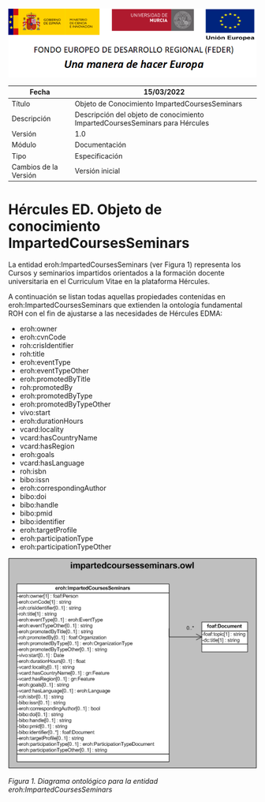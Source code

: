 ![](../../Docs/media/CabeceraDocumentosMD.png)

| Fecha         | 15/03/2022                                                   |
| ------------- | ------------------------------------------------------------ |
|Título|Objeto de Conocimiento ImpartedCoursesSeminars| 
|Descripción|Descripción del objeto de conocimiento ImpartedCoursesSeminars para Hércules|
|Versión|1.0|
|Módulo|Documentación|
|Tipo|Especificación|
|Cambios de la Versión|Versión inicial|

# Hércules ED. Objeto de conocimiento ImpartedCoursesSeminars

La entidad eroh:ImpartedCoursesSeminars (ver Figura 1) representa los Cursos y seminarios impartidos orientados a la formación docente universitaria en el Curriculum Vitae en la plataforma Hércules.


A continuación se listan todas aquellas propiedades contenidas en eroh:ImpartedCoursesSeminars que extienden la ontología fundamental ROH con el fin de ajustarse a las necesidades de Hércules EDMA:

- eroh:owner
- eroh:cvnCode
- roh:crisIdentifier
- roh:title
- eroh:eventType
- eroh:eventTypeOther
- eroh:promotedByTitle
- roh:promotedBy
- eroh:promotedByType
- eroh:promotedByTypeOther
- vivo:start
- eroh:durationHours
- vcard:locality
- vcard:hasCountryName
- vcard:hasRegion
- eroh:goals
- vcard:hasLanguage
- roh:isbn
- bibo:issn
- eroh:correspondingAuthor
- bibo:doi
- bibo:handle
- bibo:pmid
- bibo:identifier
- eroh:targetProfile
- eroh:participationType
- eroh:participationTypeOther

![](../../Docs/media/ObjetosDeConocimiento/ImpartedCoursesSeminars.png)

*Figura 1. Diagrama ontológico para la entidad eroh:ImpartedCoursesSeminars*
